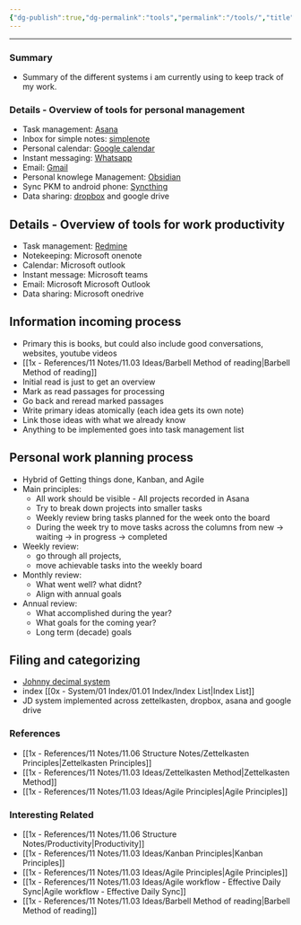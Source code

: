 ```yaml
---
{"dg-publish":true,"dg-permalink":"tools","permalink":"/tools/","title":"Overview of tools for personal management and productivity","created":"2024-02-14T20:18:47.909+03:00","updated":"2024-02-14T20:18:47.909+03:00"}
---
```


---

### Summary
- Summary of the different systems i am currently using to keep track of my work.

### Details - Overview of tools for personal management
- Task management: [Asana](https://Asana.com)
- Inbox for simple notes: [simplenote](https://Simplenote.com)
- Personal calendar: [Google calendar](https://calendar.google.com/calendar/)
- Instant messaging: [Whatsapp](https://web.whatsapp.com)
- Email: [Gmail](https://gmail.com)
- Personal knowlege Management: [Obsidian](https://obsidian.md)
- Sync PKM to android phone: [Syncthing](https://Syncthing.com)
- Data sharing: [dropbox](https://dropbox.com) and google drive

## Details - Overview of tools for work productivity
- Task management: [Redmine](https://redmine.org/)
- Notekeeping: Microsoft onenote
- Calendar: Microsoft outlook 
- Instant message: Microsoft teams
- Email: Microsoft Microsoft Outlook
- Data sharing: Microsoft onedrive

## Information incoming process
- Primary this is books, but could also include good conversations, websites, youtube videos
- [[1x - References/11 Notes/11.03 Ideas/Barbell Method of reading\|Barbell Method of reading]]
- Initial read is just to get an overview
- Mark as read passages for processing
- Go back and reread marked passages
- Write primary ideas atomically (each idea gets its own note)
- Link those ideas with what we already know
- Anything to be implemented goes into task management list

## Personal work planning process
- Hybrid of Getting things done, Kanban, and Agile
- Main principles:
	- All work should be visible - All projects recorded in Asana
	- Try to break down projects into smaller tasks
	- Weekly review bring tasks planned for the week onto the board
	- During the week try to move tasks across the columns from new -> waiting -> in progress -> completed
- Weekly review: 
	- go through all projects, 
	- move achievable tasks into the weekly board
- Monthly review: 
	- What went well? what didnt?
	- Align with annual goals
- Annual review: 
	- What accomplished during the year?
	- What goals for the coming year?
	- Long term (decade) goals

## Filing and categorizing
- [Johnny decimal system](https://johnnydecimal.com/)
- index [[0x - System/01 Index/01.01 Index/Index List\|Index List]]
- JD system implemented across zettelkasten, dropbox, asana and google drive

### References
- [[1x - References/11 Notes/11.06 Structure Notes/Zettelkasten Principles\|Zettelkasten Principles]]
- [[1x - References/11 Notes/11.03 Ideas/Zettelkasten Method\|Zettelkasten Method]]
- [[1x - References/11 Notes/11.03 Ideas/Agile Principles\|Agile Principles]]

### Interesting Related
- [[1x - References/11 Notes/11.06 Structure Notes/Productivity\|Productivity]]
- [[1x - References/11 Notes/11.03 Ideas/Kanban Principles\|Kanban Principles]]
- [[1x - References/11 Notes/11.03 Ideas/Agile Principles\|Agile Principles]]
- [[1x - References/11 Notes/11.03 Ideas/Agile workflow - Effective Daily Sync\|Agile workflow - Effective Daily Sync]]
- [[1x - References/11 Notes/11.03 Ideas/Barbell Method of reading\|Barbell Method of reading]]